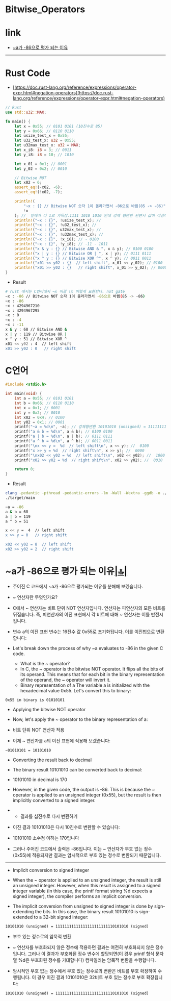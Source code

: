 # Bitwise_Operators


# link

- [~a가 -86으로 평가 되는 이유](#a가--86으로-평가-되는-이유)

<hr />

# Rust Code

- [https://doc.rust-lang.org/reference/expressions/operator-expr.html#negation-operators](https://doc.rust-lang.org/reference/expressions/operator-expr.html#negation-operators)

```rust
// Rust
use std::u32::MAX;

fn main() {
    let x = 0x55; // 0101 0101 (10진수로 85)
    let y = 0x66; // 0110 0110
    let usize_test_x = 0x55;
    let u32_test_x: u32 = 0x55;
    let u32max_test_x: u32 = MAX;
    let x_i8: i8 = 3; // 0011
    let y_i8: i8 = 10; // 1010

    let x_01 = 0x1; // 0001
    let y_02 = 0x2; // 0010

    // Bitwise NOT
    let x02 = 6;
    assert_eq!(-x02, -6);
    assert_eq!(!x02, -7);

    println!(
        "~x : {} // Bitwise NOT 숫자 1이 올라가면서 -86으로 바뀜(85 -> -86)",
        !x
    ); //  앞에가 다 1로 가득참.1111 1010 1010 인데 강제 형변환 된면서 값이 이상해진듯
    println!("~x : {}", !usize_test_x); //
    println!("~x : {}", !u32_test_x); //
    println!("~x : {}", u32max_test_x); //
    println!("~x : {}", !u32max_test_x); //
    println!("~x : {}", !x_i8); // - 0100
    println!("~x : {}", !y_i8); // -11 - 1011
    println!("x & y : {} // Bitwise AND & ", x & y); // 0100 0100
    println!("x | y : {} // Bitwise OR | ", x | y); // 0111 0111
    println!("x ^ y : {} // Bitwise XOR ^", x ^ y); // 0011 0011
    println!("x01 << y02 : {}  // left shift", x_01 << y_02); // 0100
    println!("x01 >> y02 : {}   // right shift", x_01 >> y_02); // 0000
}
```

- Result

```bash
# rust 에서는 C언어에서 ~x 이걸 !x 이렇게 표현한다. not gate
~x : -86 // Bitwise NOT 숫자 1이 올라가면서 -86으로 바뀜(85 -> -86)
~x : -86
~x : 4294967210
~x : 4294967295
~x : 0
~x : -4
~x : -11
x & y : 68 // Bitwise AND &
x | y : 119 // Bitwise OR |
x ^ y : 51 // Bitwise XOR ^
x01 << y02 : 4  // left shift
x01 >> y02 : 0   // right shift
```


# C언어

```c
#include <stdio.h>

int main(void) {
    int a = 0x55; // 0101 0101
    int b = 0x66; // 0110 0110
    int x = 0x1; // 0001
    int y = 0x2; // 0010
    int x02 = 0x4; // 0100
    int y02 = 0x1; // 0001
    printf("~a = %d\n", ~a); // 강제형변환 10101010 (unsigned) = 11111111111111111111111110101010 (signed)
    printf("a & b = %d\n", a & b); // 0100 0100
    printf("a | b = %d\n", a | b); // 0111 0111
    printf("a ^ b = %d\n", a ^ b); // 0011 0011
    printf("\nx << y =  %d  // left shift\n", x << y); //  0100
    printf("x >> y = %d  // right shift\n", x >> y); //  0000
    printf("\nx02 << y02 = %d  // left shift\n", x02 << y02); //  1000
    printf("x02 >> y02 = %d  // right shift\n", x02 >> y02); //  0010

    return 0;
}
```

- Result

```bash
clang -pedantic -pthread -pedantic-errors -lm -Wall -Wextra -ggdb -o ./target/main ./src/main.c
./target/main

~a = -86
a & b = 68
a | b = 119
a ^ b = 51

x << y =  4  // left shift
x >> y = 0   // right shift

x02 << y02 = 8  // left shift
x02 >> y02 = 2  // right shift

```

# ~a가 -86으로 평가 되는 이유[|🔝|](#link)

- 주어진 C 코드에서 ~a가 -86으로 평가되는 이유를 분해해 보겠습니다.
- ~ 연산자란 무엇인가요?
- C에서 ~ 연산자는 비트 단위 NOT 연산자입니다. 연산자는 피연산자의 모든 비트를 뒤집습니다. 즉, 피연산자의 이진 표현에서 각 비트에 대해 ~ 연산자는 이를 반전시킵니다.
- 변수 a의 이진 표현 변수는 16진수 값 0x55로 초기화됩니다. 이를 이진법으로 변환합니다:

- Let's break down the process of why ~a evaluates to -86 in the given C code.
  - What is the ~ operator?
  - In C, the ~ operator is the bitwise NOT operator. It flips all the bits of its operand. This means that for each bit in the binary representation of the operand, the ~ operator will invert it.
  - Binary representation of a The variable a is initialized with the hexadecimal value 0x55. Let's convert this to binary:

```
0x55 in binary is 01010101
```

- Applying the bitwise NOT operator

- Now, let's apply the ~ operator to the binary representation of a:

- 비트 단위 NOT 연산자 적용

- 이제 ~ 연산자를 a의 이진 표현에 적용해 보겠습니다:

```
~01010101 = 10101010
```

- Converting the result back to decimal

- The binary result 10101010 can be converted back to decimal:

- 10101010 in decimal is 170

- However, in the given code, the output is -86. This is because the ~ operator is applied to an unsigned integer (0x55), but the result is then implicitly converted to a signed integer.

- - 결과를 십진수로 다시 변환하기

- 이진 결과 10101010은 다시 10진수로 변환할 수 있습니다:

- 10101010 소수점 이하는 170입니다

- 그러나 주어진 코드에서 출력은 -86입니다. 이는 ~ 연산자가 부호 없는 정수(0x55)에 적용되지만 결과는 암시적으로 부호 있는 정수로 변환되기 때문입니다.

<hr />

- Implicit conversion to signed integer

- When the ~ operator is applied to an unsigned integer, the result is still an unsigned integer. However, when this result is assigned to a signed integer variable (in this case, the printf format string %d expects a signed integer), the compiler performs an implicit conversion.

- The implicit conversion from unsigned to signed integer is done by sign-extending the bits. In this case, the binary result 10101010 is sign-extended to a 32-bit signed integer:

```
10101010 (unsigned) = 11111111111111111111111110101010 (signed)
```

- 부호 있는 정수로의 암묵적 변환

- ~ 연산자를 부호화되지 않은 정수에 적용하면 결과는 여전히 부호화되지 않은 정수입니다. 그러나 이 결과가 부호화된 정수 변수에 할당되면(이 경우 printf 형식 문자열 %d은 부호화된 정수를 기대합니다) 컴파일러는 암묵적 변환을 수행합니다.

- 암시적인 부호 없는 정수에서 부호 있는 정수로의 변환은 비트를 부호 확장하여 수행됩니다. 이 경우 이진 결과 10101010은 32비트 부호 있는 정수로 부호 확장됩니다:

```
10101010 (unsigned) = 11111111111111111111111110101010 (signed)
```
